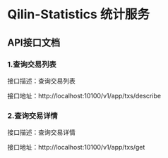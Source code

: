 # Qilin-Statistics 统计服务

## API接口文档

### 1.查询交易列表

接口描述：查询交易列表

接口地址：http://localhost:10100/v1/app/txs/describe

### 2.查询交易详情

接口描述：查询交易详情

接口地址：http://localhost:10100/v1/app/txs/get